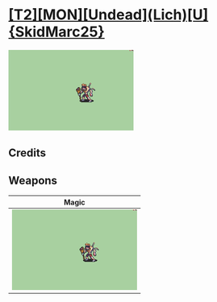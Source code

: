 # [\[T2\]\[MON\]\[Undead\]\(Lich\)\[U\]{SkidMarc25}](./)

<img src="./6.%20Magic/Magic_000.png" alt="[T2][MON][Undead](Lich)[U]{SkidMarc25} standing" />

## Credits



## Weapons


|Magic |
|  :---: |
| <img alt="Magic animation" src="./6.%20Magic/Magic.gif" /> |
